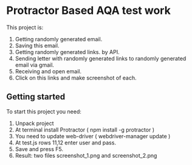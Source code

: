 # Protractor Based AQA test work

This project is:
1. Getting randomly generated email.
2. Saving this email.
3. Getting randomly generated links. by API.
4. Sending letter with randomly generated links to randomly generated email via gmail.
5. Receiving and open email.
6. Click on this links and make screenshot of each.

## Getting started

To start this project you need:
1. Unpack project
2. At terminal install Protractor ( npm install -g protractor )
3. You need to update web-driver ( webdriver-manager update )
4. At test.js rows 11,12 enter user and pass.
5. Save and press F5.
6. Result: two files screenshot_1.png and screenshot_2.png